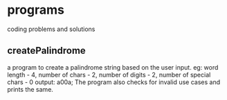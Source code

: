 # programs
coding problems and solutions
## createPalindrome
a program to create a palindrome string based on the user input.
eg: word length - 4, number of chars - 2, number of digits - 2, number of special chars - 0
output: a00a;
The program also checks for invalid use cases and prints the same.